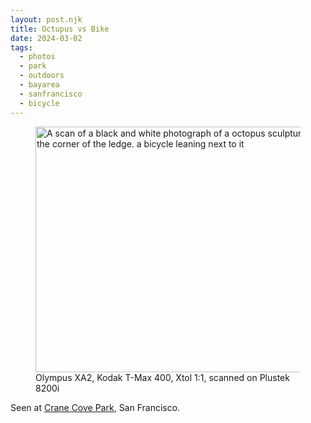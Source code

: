 ```yaml
---
layout: post.njk
title: Octupus vs Bike
date: 2024-03-02
tags:
  - photos
  - park
  - outdoors
  - bayarea
  - sanfrancisco
  - bicycle
---
```


<figure class="post-image">
<img src="/img/sanfrancisco-octopus-bike.jpg" width="600" height="393" alt="A scan of a black and white photograph of a octopus sculpture that looks like it's sat on the corner of the ledge. a bicycle leaning next to it" loading="lazy" decoding="async"/>
<figcaption>Olympus XA2, Kodak T-Max 400, Xtol 1:1, scanned on Plustek 8200i</figcaption></figure>

Seen at [Crane Cove Park](https://maps.app.goo.gl/1dSe1YjVBD7u2wjP8), San Francisco.


